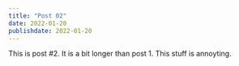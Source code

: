 ```yaml
---
title: "Post 02"
date: 2022-01-20
publishdate: 2022-01-20
---
```

This is post #2. It is a bit longer than post 1. This stuff is annoyting.

